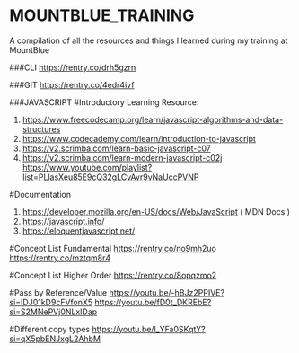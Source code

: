 # MOUNTBLUE_TRAINING
A compilation of all the resources and things I learned during my training at MountBlue

###CLI
https://rentry.co/drh5gzrn

###GIT
https://rentry.co/4edr4ivf

###JAVASCRIPT
#Introductory
Learning Resource:
1. https://www.freecodecamp.org/learn/javascript-algorithms-and-data-structures
2. https://www.codecademy.com/learn/introduction-to-javascript
3. https://v2.scrimba.com/learn-basic-javascript-c07
4. https://v2.scrimba.com/learn-modern-javascript-c02j
https://www.youtube.com/playlist?list=PLlasXeu85E9cQ32gLCvAvr9vNaUccPVNP 

#Documentation
1. https://developer.mozilla.org/en-US/docs/Web/JavaScript ( MDN Docs )
2. https://javascript.info/
3. https://eloquentjavascript.net/

#Concept List Fundamental
https://rentry.co/no9mh2uo 
https://rentry.co/mztqm8r4 

#Concept List Higher Order
https://rentry.co/8opqzmo2

#Pass by Reference/Value
https://youtu.be/-hBJz2PPIVE?si=IDJ01kD9cFVfonX5
https://youtu.be/fD0t_DKREbE?si=S2MNePVj0NLxIDap

#Different copy types
https://youtu.be/l_YFa0SKqtY?si=qX5pbENJxgL2AhbM
